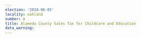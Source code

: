 ```yaml
---
election: '2018-06-05'
locality: oakland
number: A
title: Alameda County Sales Tax for Childcare and Education
data_warning:
---
```



